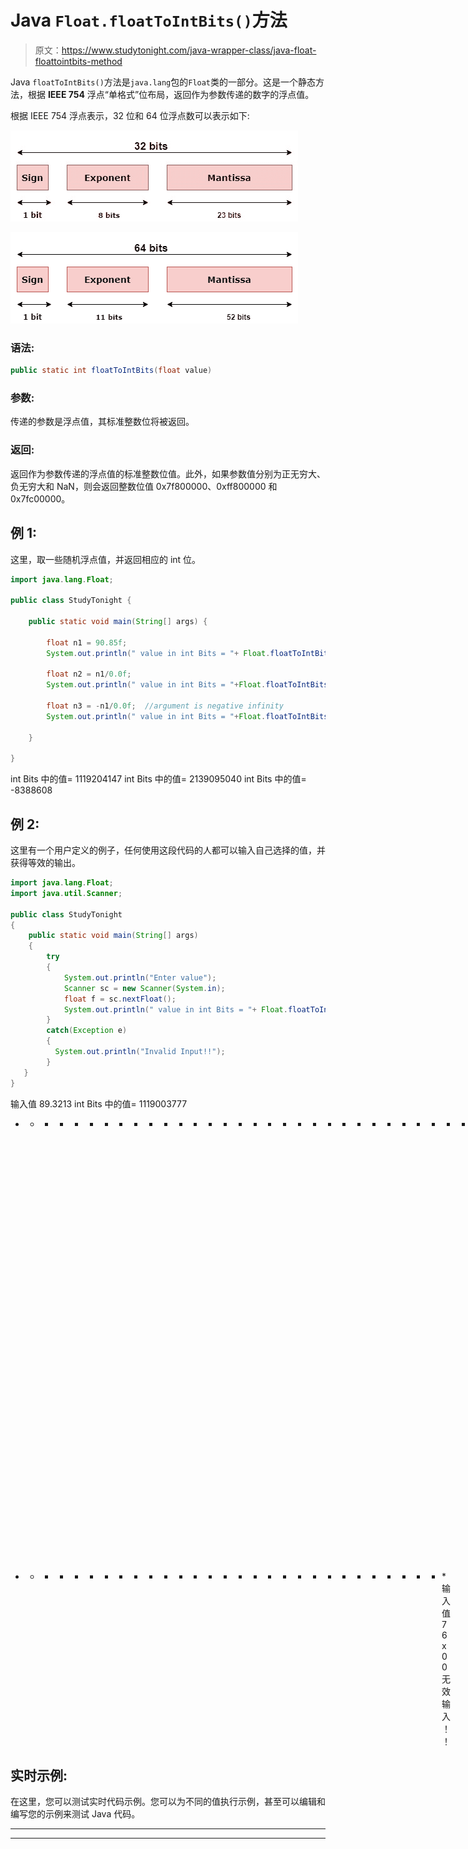 # Java `Float.floatToIntBits()`方法

> 原文：<https://www.studytonight.com/java-wrapper-class/java-float-floattointbits-method>

Java `floatToIntBits()`方法是`java.lang`包的`Float`类的一部分。这是一个静态方法，根据 **IEEE 754** 浮点“单格式”位布局，返回作为参数传递的数字的浮点值。

根据 IEEE 754 浮点表示，32 位和 64 位浮点数可以表示如下:

![Java Float floatToIntBits() Method example](img/6214b7e3f9b3206e734dc0a9bbe8d47c.png)

![Java Float floatToIntBits() Method](img/32da487aceefb87daaec609c80630b4a.png)

### 语法:

```java
public static int floatToIntBits(float value) 
```

### 参数:

传递的参数是浮点值，其标准整数位将被返回。

### 返回:

返回作为参数传递的浮点值的标准整数位值。此外，如果参数值分别为正无穷大、负无穷大和 NaN，则会返回整数位值 0x7f800000、0xff800000 和 0x7fc00000。

## 例 1:

这里，取一些随机浮点值，并返回相应的 int 位。

```java
import java.lang.Float;

public class StudyTonight {

	public static void main(String[] args) {

		float n1 = 90.85f;  
		System.out.println(" value in int Bits = "+ Float.floatToIntBits(n1)); //float value converted into int bits 

		float n2 = n1/0.0f;  
		System.out.println(" value in int Bits = "+Float.floatToIntBits(n2));  //float value as positive infinity

		float n3 = -n1/0.0f;  //argument is negative infinity 
		System.out.println(" value in int Bits = "+Float.floatToIntBits(n3));  

	}

} 
```

int Bits 中的值= 1119204147
int Bits 中的值= 2139095040
int Bits 中的值= -8388608

## 例 2:

这里有一个用户定义的例子，任何使用这段代码的人都可以输入自己选择的值，并获得等效的输出。

```java
import java.lang.Float;
import java.util.Scanner;

public class StudyTonight 
{  
    public static void main(String[] args)
    {  
        try
        {
            System.out.println("Enter value");
            Scanner sc = new Scanner(System.in);
            float f = sc.nextFloat();
            System.out.println(" value in int Bits = "+ Float.floatToIntBits(f)); //float value converted into int bits 
        }
        catch(Exception e)
        {
          System.out.println("Invalid Input!!");
        }  
   }  
} 
```

输入值
89.3213
int Bits 中的值= 1119003777
* * * * * * * * * * * * * * * * * * * * * * * * * * * * * * * * * int Bits 中的值
输入值
-45.66
int Bits 中的值=-1036606505
* * * * * * * * * * * * * * * * * * * * * * * * * * * * * *输入值
76x00
无效输入！！

## 实时示例:

在这里，您可以测试实时代码示例。您可以为不同的值执行示例，甚至可以编辑和编写您的示例来测试 Java 代码。

* * *

* * *